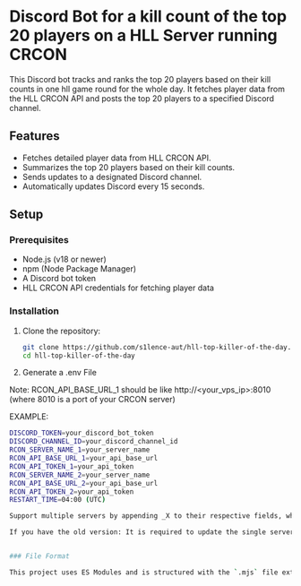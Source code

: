 # Discord Bot for a kill count of the top 20 players on a HLL Server running CRCON

This Discord bot tracks and ranks the top 20 players based on their kill counts in one hll game round for the whole day.
It fetches player data from the HLL CRCON API and posts the top 20 players to a specified Discord channel.

## Features

- Fetches detailed player data from HLL CRCON API.
- Summarizes the top 20 players based on their kill counts.
- Sends updates to a designated Discord channel.
- Automatically updates Discord every 15 seconds.


## Setup

### Prerequisites

- Node.js (v18 or newer)
- npm (Node Package Manager)
- A Discord bot token
- HLL CRCON API credentials for fetching player data

### Installation

1. Clone the repository:

   ```bash
   git clone https://github.com/s1lence-aut/hll-top-killer-of-the-day.git
   cd hll-top-killer-of-the-day

2. Generate a .env File

Note: RCON_API_BASE_URL_1 should be like http://<your_vps_ip>:8010 (where 8010 is a port of your CRCON server)

EXAMPLE:

   ```bash
   DISCORD_TOKEN=your_discord_bot_token
   DISCORD_CHANNEL_ID=your_discord_channel_id
   RCON_SERVER_NAME_1=your_server_name
   RCON_API_BASE_URL_1=your_api_base_url
   RCON_API_TOKEN_1=your_api_token
   RCON_SERVER_NAME_2=your_server_name
   RCON_API_BASE_URL_2=your_api_base_url
   RCON_API_TOKEN_2=your_api_token
   RESTART_TIME=04:00 (UTC)

Support multiple servers by appending _X to their respective fields, where X is a number.

If you have the old version: It is required to update the single server setups to append _1 to the end of these fields.

   
### File Format

This project uses ES Modules and is structured with the `.mjs` file extension.
